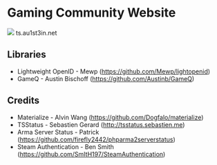 Gaming Community Website
=============================

![](https://raw.githubusercontent.com/Au1st3in/au1st3in.net/php/img/screenshot.png)
ts.au1st3in.net

## Libraries
* Lightweight OpenID - Mewp (https://github.com/Mewp/lightopenid)
* GameQ - Austin Bischoff (https://github.com/Austinb/GameQ)

## Credits
* Materialize - Alvin Wang (https://github.com/Dogfalo/materialize)
* TSStatus - Sebastien Gerard (http://tsstatus.sebastien.me)
* Arma Server Status - Patrick (https://github.com/firefly2442/phparma2serverstatus)
* Steam Authentication - Ben Smith (https://github.com/SmItH197/SteamAuthentication)
